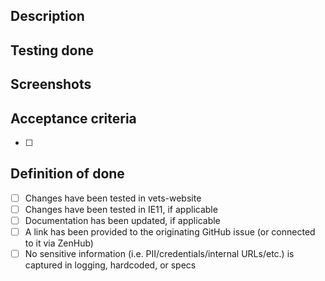 ## Description


## Testing done


## Screenshots


## Acceptance criteria
- [ ]

## Definition of done
- [ ] Changes have been tested in vets-website
- [ ] Changes have been tested in IE11, if applicable
- [ ] Documentation has been updated, if applicable
- [ ] A link has been provided to the originating GitHub issue (or connected to it via ZenHub)
- [ ] No sensitive information (i.e. PII/credentials/internal URLs/etc.) is captured in logging, hardcoded, or specs
